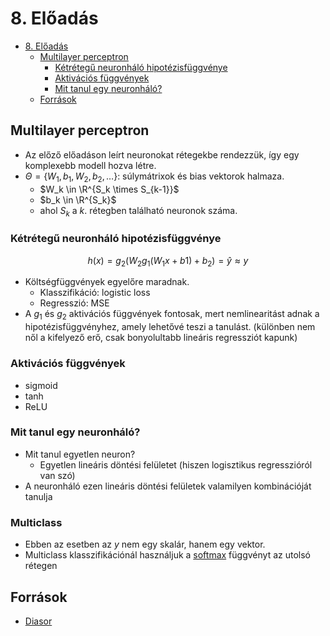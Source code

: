 # 8. Előadás

<!--toc:start-->
- [8. Előadás](#8-előadás)
  - [Multilayer perceptron](#multilayer-perceptron)
    - [Kétrétegű neuronháló hipotézisfüggvénye](#kétrétegű-neuronháló-hipotézisfüggvénye)
    - [Aktivációs függvények](#aktivációs-függvények)
    - [Mit tanul egy neuronháló?](#mit-tanul-egy-neuronháló)
  - [Források](#források)
<!--toc:end-->

## Multilayer perceptron
- Az előző előadáson leírt neuronokat rétegekbe rendezzük, így egy komplexebb modell hozva létre.
- $\Theta = \{W_1, b_1, W_2, b_2, \dots\}$: súlymátrixok és bias vektorok halmaza.
  - $W_k \in \R^{S_k \times S_{k-1}}$
  - $b_k \in \R^{S_k}$
  - ahol $S_k$ a $k.$ rétegben található neuronok száma.

### Kétrétegű neuronháló hipotézisfüggvénye
$$h(x) = g_2(W_2 g_1(W_1x + b1) + b_2) = \hat y \approx y$$
- Költségfüggvények egyelőre maradnak.
  - Klasszifikáció: logistic loss
  - Regresszió: MSE
- A $g_1$ és $g_2$ aktivációs függvények fontosak, mert nemlinearitást adnak a hipotézisfüggvényhez, amely lehetővé teszi a tanulást. (különben nem nől a kifelyező erő, csak bonyolultabb lineáris regressziót kapunk)

### Aktivációs függvények
- sigmoid
- tanh
- ReLU

### Mit tanul egy neuronháló?

- Mit tanul egyetlen neuron?
  - Egyetlen lineáris döntési felületet (hiszen logisztikus regresszióról van szó)
- A neuronháló ezen lineáris döntési felületek valamilyen kombinációját tanulja

### Multiclass
- Ebben az esetben az $y$ nem egy skalár, hanem egy vektor.
- Multiclass klasszifikációnál használjuk a [softmax](TBA) függvényt az utolsó rétegen

## Források
- [Diasor](TBA)

